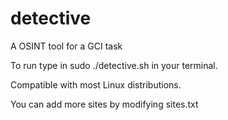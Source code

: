 # detective
A OSINT tool for a GCI task

To run type in sudo ./detective.sh in your terminal.

Compatible with most Linux distributions.

You can add more sites by modifying sites.txt
